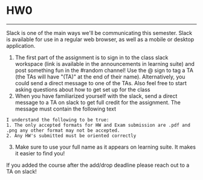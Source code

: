 # HW0
---
Slack is one of the main ways we'll be communicating this semester. Slack is available for use in a regular web browser, as well as a mobile or desktop application.

1. The first part of the assignment is to sign in to the class slack workspace (link is available in the announcements in learning suite) and post something fun in the #random channel! Use the @ sign to tag a TA (the TAs will have "(TA)" at the end of their name). Alternatively, you could send a direct message to one of the TAs. Also feel free to start asking questions about how to get set up for the class
2.  When you have familiarized yourself with the slack, send a direct message to a TA on slack to get full credit for the assignment. The message must contain the following text

```
I understand the following to be true:
1. The only accepted formats for HW and Exam submission are .pdf and .png any other format may not be accepted. 
2. Any HW's submitted must be oriented correctly 
```

3.  Make sure to use your full name as it appears on learning suite. It makes it easier to find you!

If you added the course after the add/drop deadline please reach out to a TA on slack!